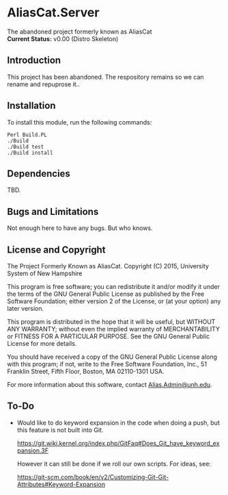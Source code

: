 <!-- Source File: https://github.com/Bill-Costa/AliasCat.Server/README.md -->
<!-- This file is formatted in "GitHub Flavored Markdown".                -->
<!-- DO NOT EDIT DERIVATIVE FILES LIKE README.html                        -->
<!-- Edit the source file instead.				          -->

# AliasCat.Server

The abandoned project formerly known as AliasCat  
**Current Status:** v0.00 (Distro Skeleton)

## Introduction ##

This project has been abandoned.  The respository remains so we can rename and repuprose it..

## Installation ##

To install this module, run the following commands:

```Shell
Perl Build.PL
./Build
./Build test
./Build install
```

## Dependencies ##

TBD.

## Bugs and Limitations ##

Not enough here to have any bugs.  But who knows.

## License and Copyright ##

The Project Formerly Known as AliasCat.
Copyright (C) 2015, University System of New Hampshire

This program is free software; you can redistribute it and/or modify
it under the terms of the GNU General Public License as published by
the Free Software Foundation; either version 2 of the License, or (at
your option) any later version.

This program is distributed in the hope that it will be useful, but
WITHOUT ANY WARRANTY; without even the implied warranty of
MERCHANTABILITY or FITNESS FOR A PARTICULAR PURPOSE.  See the GNU
General Public License for more details.

You should have received a copy of the GNU General Public License
along with this program; if not, write to the Free Software
Foundation, Inc., 51 Franklin Street, Fifth Floor, Boston, MA
02110-1301 USA.

For more information about this software, contact <Alias.Admin@unh.edu>.

## To-Do ##

- Would like to do keyword expansion in the code when doing a push,
  but this feature is not built into Git.

    <https://git.wiki.kernel.org/index.php/GitFaq#Does_Git_have_keyword_expansion.3F>

  However it can still be done if we roll our own scripts.  For ideas,
  see:

    <https://git-scm.com/book/en/v2/Customizing-Git-Git-Attributes#Keyword-Expansion>

<!-- EOF: README.md -->
